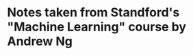 Notes taken from Standford's "Machine Learning" course by Andrew Ng
===================================================================
